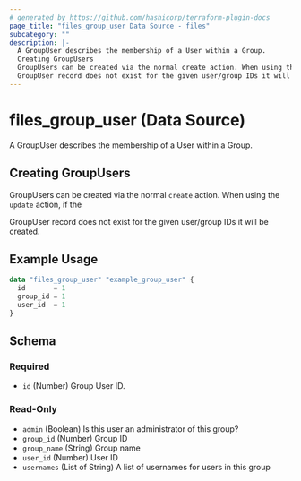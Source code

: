 ```yaml
---
# generated by https://github.com/hashicorp/terraform-plugin-docs
page_title: "files_group_user Data Source - files"
subcategory: ""
description: |-
  A GroupUser describes the membership of a User within a Group.
  Creating GroupUsers
  GroupUsers can be created via the normal create action. When using the update action, if the
  GroupUser record does not exist for the given user/group IDs it will be created.
---
```


# files_group_user (Data Source)

A GroupUser describes the membership of a User within a Group.



## Creating GroupUsers

GroupUsers can be created via the normal `create` action. When using the `update` action, if the

GroupUser record does not exist for the given user/group IDs it will be created.

## Example Usage

```terraform
data "files_group_user" "example_group_user" {
  id       = 1
  group_id = 1
  user_id  = 1
}
```

<!-- schema generated by tfplugindocs -->
## Schema

### Required

- `id` (Number) Group User ID.

### Read-Only

- `admin` (Boolean) Is this user an administrator of this group?
- `group_id` (Number) Group ID
- `group_name` (String) Group name
- `user_id` (Number) User ID
- `usernames` (List of String) A list of usernames for users in this group
